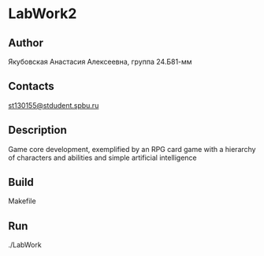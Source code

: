 # LabWork2
## Author
Якубовская Анастасия Алексеевна, группа 24.Б81-мм
## Contacts
st130155@stdudent.spbu.ru
## Description
Game core development, exemplified by an RPG card game with a hierarchy of characters and abilities and simple artificial intelligence
## Build
Makefile
## Run
./LabWork
